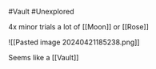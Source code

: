 #Vault #Unexplored 

4x minor trials
a lot of [[Moon]] or [[Rose]]

![[Pasted image 20240421185238.png]]

Seems like a [[Vault]]